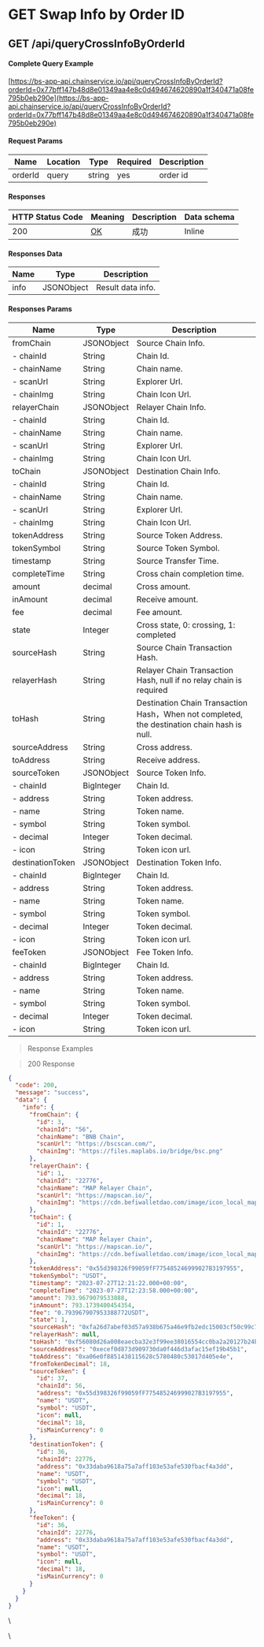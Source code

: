 # GET Swap Info by Order ID

## GET /api/queryCrossInfoByOrderId

#### Complete Query Example

[https://bs-app-api.chainservice.io/api/queryCrossInfoByOrderId?orderId=0x77bff147b48d8e01349aa4e8c0d494674620890a1f340471a08fe795b0eb290e](https://bs-app-api.chainservice.io/api/queryCrossInfoByOrderId?orderId=0x77bff147b48d8e01349aa4e8c0d494674620890a1f340471a08fe795b0eb290e)

#### Request Params

| Name    | Location | Type   | Required | Description |
| ------- | -------- | ------ | -------- | ----------- |
| orderId | query    | string | yes      | order id    |

#### Responses

| HTTP Status Code | Meaning                                                 | Description | Data schema |
| ---------------- | ------------------------------------------------------- | ----------- | ----------- |
| 200              | [OK](https://tools.ietf.org/html/rfc7231#section-6.3.1) | 成功          | Inline      |

#### Responses Data

| Name | Type       | Description       |
| ---- | ---------- | ----------------- |
| info | JSONObject | Result data info. |

#### Responses Params

| Name             | Type       | Description                                                                                |
| ---------------- | ---------- | ------------------------------------------------------------------------------------------ |
| fromChain        | JSONObject | Source Chain Info.                                                                         |
| - chainId        | String     | Chain Id.                                                                                  |
| - chainName      | String     | Chain name.                                                                                |
| - scanUrl        | String     | Explorer Url.                                                                              |
| - chainImg       | String     | Chain Icon Url.                                                                            |
| relayerChain     | JSONObject | Relayer Chain Info.                                                                        |
| - chainId        | String     | Chain Id.                                                                                  |
| - chainName      | String     | Chain name.                                                                                |
| - scanUrl        | String     | Explorer Url.                                                                              |
| - chainImg       | String     | Chain Icon Url.                                                                            |
| toChain          | JSONObject | Destination Chain Info.                                                                    |
| - chainId        | String     | Chain Id.                                                                                  |
| - chainName      | String     | Chain name.                                                                                |
| - scanUrl        | String     | Explorer Url.                                                                              |
| - chainImg       | String     | Chain Icon Url.                                                                            |
| tokenAddress     | String     | Source Token Address.                                                                      |
| tokenSymbol      | String     | Source Token Symbol.                                                                       |
| timestamp        | String     | Source Transfer Time.                                                                      |
| completeTime     | String     | Cross chain completion time.                                                               |
| amount           | decimal    | Cross amount.                                                                              |
| inAmount         | decimal    | Receive amount.                                                                            |
| fee              | decimal    | Fee amount.                                                                                |
| state            | Integer    | Cross state, 0: crossing, 1: completed                                                     |
| sourceHash       | String     | Source Chain Transaction Hash.                                                             |
| relayerHash      | String     | Relayer Chain Transaction Hash, null if no relay chain is required                         |
| toHash           | String     | Destination Chain Transaction Hash，When not completed, the destination chain hash is null. |
| sourceAddress    | String     | Cross address.                                                                             |
| toAddress        | String     | Receive address.                                                                           |
| sourceToken      | JSONObject | Source Token Info.                                                                         |
| - chainId        | BigInteger | Chain Id.                                                                                  |
| - address        | String     | Token address.                                                                             |
| - name           | String     | Token name.                                                                                |
| - symbol         | String     | Token symbol.                                                                              |
| - decimal        | Integer    | Token decimal.                                                                             |
| - icon           | String     | Token icon url.                                                                            |
| destinationToken | JSONObject | Destination Token Info.                                                                    |
| - chainId        | BigInteger | Chain Id.                                                                                  |
| - address        | String     | Token address.                                                                             |
| - name           | String     | Token name.                                                                                |
| - symbol         | String     | Token symbol.                                                                              |
| - decimal        | Integer    | Token decimal.                                                                             |
| - icon           | String     | Token icon url.                                                                            |
| feeToken         | JSONObject | Fee Token Info.                                                                            |
| - chainId        | BigInteger | Chain Id.                                                                                  |
| - address        | String     | Token address.                                                                             |
| - name           | String     | Token name.                                                                                |
| - symbol         | String     | Token symbol.                                                                              |
| - decimal        | Integer    | Token decimal.                                                                             |
| - icon           | String     | Token icon url.                                                                            |

> Response Examples

> 200 Response

```json
{
  "code": 200,
  "message": "success",
  "data": {
    "info": {
      "fromChain": {
        "id": 3,
        "chainId": "56",
        "chainName": "BNB Chain",
        "scanUrl": "https://bscscan.com/",
        "chainImg": "https://files.maplabs.io/bridge/bsc.png"
      },
      "relayerChain": {
        "id": 1,
        "chainId": "22776",
        "chainName": "MAP Relayer Chain",
        "scanUrl": "https://mapscan.io/",
        "chainImg": "https://cdn.befiwalletdao.com/image/icon_local_map_checked_3gfyyv.png"
      },
      "toChain": {
        "id": 1,
        "chainId": "22776",
        "chainName": "MAP Relayer Chain",
        "scanUrl": "https://mapscan.io/",
        "chainImg": "https://cdn.befiwalletdao.com/image/icon_local_map_checked_3gfyyv.png"
      },
      "tokenAddress": "0x55d398326f99059fF775485246999027B3197955",
      "tokenSymbol": "USDT",
      "timestamp": "2023-07-27T12:21:22.000+00:00",
      "completeTime": "2023-07-27T12:23:58.000+00:00",
      "amount": 793.9679079533888,
      "inAmount": 793.1739400454354,
      "fee": "0.793967907953388772USDT",
      "state": 1,
      "sourceHash": "0xfa26d7abef03d57a938b675a46e9fb2edc15003cf50c99c73eeac2de0183d166",
      "relayerHash": null,
      "toHash": "0xf56080d26a008eaecba32e3f99ee38016554cc0ba2a20127b24b81b33dc0d36a",
      "sourceAddress": "0xecef0d873d909730da0f446d3afac15ef19b45b1",
      "toAddress": "0xa06e0f8851438115628c5780480c53017d405e4e",
      "fromTokenDecimal": 18,
      "sourceToken": {
        "id": 37,
        "chainId": 56,
        "address": "0x55d398326f99059fF775485246999027B3197955",
        "name": "USDT",
        "symbol": "USDT",
        "icon": null,
        "decimal": 18,
        "isMainCurrency": 0
      },
      "destinationToken": {
        "id": 36,
        "chainId": 22776,
        "address": "0x33daba9618a75a7aff103e53afe530fbacf4a3dd",
        "name": "USDT",
        "symbol": "USDT",
        "icon": null,
        "decimal": 18,
        "isMainCurrency": 0
      },
      "feeToken": {
        "id": 36,
        "chainId": 22776,
        "address": "0x33daba9618a75a7aff103e53afe530fbacf4a3dd",
        "name": "USDT",
        "symbol": "USDT",
        "icon": null,
        "decimal": 18,
        "isMainCurrency": 0
      }
    }
  }
}
```

\


\
